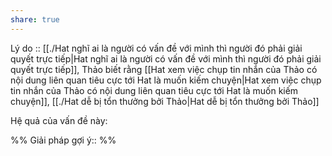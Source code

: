 ```yaml
---
share: true
---
```

Lý do :: [[./Hat nghĩ ai là người có vấn đề với mình thì người đó phải giải quyết trực tiếp|Hat nghĩ ai là người có vấn đề với mình thì người đó phải giải quyết trực tiếp]], Thảo biết rằng [[Hat xem việc chụp tin nhắn của Thảo có nội dung liên quan tiêu cực tới Hat là muốn kiếm chuyện|Hat xem việc chụp tin nhắn của Thảo có nội dung liên quan tiêu cực tới Hat là muốn kiếm chuyện]], [[./Hat dễ bị tổn thưởng bởi Thảo|Hat dễ bị tổn thưởng bởi Thảo]]

Hệ quả của vấn đề này:


%%
Giải pháp gợi ý:: 
%%

